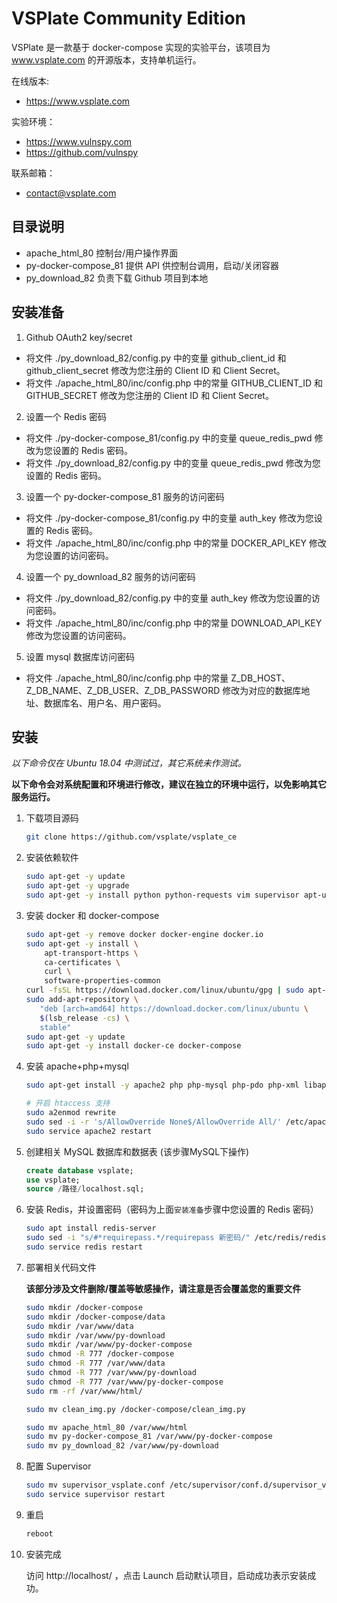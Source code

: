 # VSPlate Community Edition

VSPlate 是一款基于 docker-compose 实现的实验平台，该项目为 www.vsplate.com 的开源版本，支持单机运行。

在线版本: 

* https://www.vsplate.com

实验环境：

* https://www.vulnspy.com
* https://github.com/vulnspy

联系邮箱：

* contact@vsplate.com

## 目录说明

* apache_html_80 控制台/用户操作界面
* py-docker-compose_81 提供 API 供控制台调用，启动/关闭容器
* py_download_82 负责下载 Github 项目到本地

## 安装准备

1. Github OAuth2 key/secret

* 将文件 ./py_download_82/config.py 中的变量 github_client_id 和 github_client_secret 修改为您注册的 Client ID 和 Client Secret。
* 将文件 ./apache_html_80/inc/config.php 中的常量 GITHUB_CLIENT_ID 和 GITHUB_SECRET 修改为您注册的 Client ID 和 Client Secret。

2. 设置一个 Redis 密码

* 将文件 ./py-docker-compose_81/config.py 中的变量 queue_redis_pwd 修改为您设置的 Redis 密码。
* 将文件 ./py_download_82/config.py 中的变量 queue_redis_pwd 修改为您设置的 Redis 密码。

3. 设置一个 py-docker-compose_81 服务的访问密码
    
* 将文件 ./py-docker-compose_81/config.py 中的变量 auth_key 修改为您设置的 Redis 密码。
* 将文件 ./apache_html_80/inc/config.php 中的常量 DOCKER_API_KEY 修改为您设置的访问密码。
   
4. 设置一个 py_download_82 服务的访问密码
    
* 将文件 ./py_download_82/config.py 中的变量 auth_key 修改为您设置的访问密码。
* 将文件 ./apache_html_80/inc/config.php 中的常量 DOWNLOAD_API_KEY 修改为您设置的访问密码。

5. 设置 mysql 数据库访问密码

* 将文件 ./apache_html_80/inc/config.php 中的常量 Z_DB_HOST、Z_DB_NAME、Z_DB_USER、Z_DB_PASSWORD 修改为对应的数据库地址、数据库名、用户名、用户密码。

## 安装

*以下命令仅在 Ubuntu 18.04 中测试过，其它系统未作测试。*

**以下命令会对系统配置和环境进行修改，建议在独立的环境中运行，以免影响其它服务运行。**

1. 下载项目源码
   
    ```bash
    git clone https://github.com/vsplate/vsplate_ce
    ```

2. 安装依赖软件

    ```bash
    sudo apt-get -y update
    sudo apt-get -y upgrade
    sudo apt-get -y install python python-requests vim supervisor apt-utils net-tools debconf-utils iputils-ping wget curl vim unzip build-essential python-pip python-flask python-redis python-tornado
    ```

3. 安装 docker 和 docker-compose

    ```bash
    sudo apt-get -y remove docker docker-engine docker.io
    sudo apt-get -y install \
        apt-transport-https \
        ca-certificates \
        curl \
        software-properties-common
    curl -fsSL https://download.docker.com/linux/ubuntu/gpg | sudo apt-key add -
    sudo add-apt-repository \
       "deb [arch=amd64] https://download.docker.com/linux/ubuntu \
       $(lsb_release -cs) \
       stable"
    sudo apt-get -y update
    sudo apt-get -y install docker-ce docker-compose
    ```

4. 安装 apache+php+mysql

    ```bash
    sudo apt-get install -y apache2 php php-mysql php-pdo php-xml libapache2-mod-php mysql mysql-server
    
    # 开启 htaccess 支持
    sudo a2enmod rewrite
    sudo sed -i -r 's/AllowOverride None$/AllowOverride All/' /etc/apache2/apache2.conf
    sudo service apache2 restart
    ```

5. 创建相关 MySQL 数据库和数据表 (该步骤MySQL下操作)

    ```sql
    create database vsplate;
    use vsplate;
    source /路径/localhost.sql;
    ```

6. 安装 Redis，并设置密码（密码为上面`安装准备`步骤中您设置的 Redis 密码）

    ```bash
    sudo apt install redis-server
    sudo sed -i "s/#*requirepass.*/requirepass 新密码/" /etc/redis/redis.conf
    sudo service redis restart
    ```

7. 部署相关代码文件

    **该部分涉及文件删除/覆盖等敏感操作，请注意是否会覆盖您的重要文件**

    ```bash
    sudo mkdir /docker-compose
    sudo mkdir /docker-compose/data
    sudo mkdir /var/www/data
    sudo mkdir /var/www/py-download
    sudo mkdir /var/www/py-docker-compose
    sudo chmod -R 777 /docker-compose
    sudo chmod -R 777 /var/www/data
    sudo chmod -R 777 /var/www/py-download
    sudo chmod -R 777 /var/www/py-docker-compose
    sudo rm -rf /var/www/html/

    sudo mv clean_img.py /docker-compose/clean_img.py

    sudo mv apache_html_80 /var/www/html
    sudo mv py-docker-compose_81 /var/www/py-docker-compose
    sudo mv py_download_82 /var/www/py-download
    ```

8. 配置 Supervisor

    ```bash
    sudo mv supervisor_vsplate.conf /etc/supervisor/conf.d/supervisor_vsplate.conf
    sudo service supervisor restart
    ```

9. 重启

    ```bash
    reboot
    ```
    
10. 安装完成

    访问 http://localhost/ ，点击 Launch 启动默认项目，启动成功表示安装成功。
